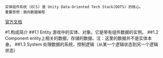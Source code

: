 	实体组件系统 (ECS) 是 Unity Data-Oriented Tech Stack(DOTS) 的核心。
	重要思想：面向数据编程
[官方文档](https://docs.unity3d.com/Packages/com.unity.entities@0.17/manual/ecs_core.html) 

#1.构成简介
##1.1 Entity
游戏中的实体、对象。它是带有组件数据的实例。
##1.2 Component
entity上相关的数据，存储的数据。注：这里的数据并不是实体本身。
##1.3 System
处理数据的系统，控制逻辑（从某一个逻辑状态到另一个逻辑状态）